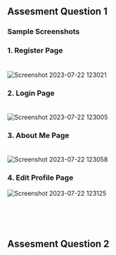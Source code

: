 ## Assesment Question 1 
### Sample Screenshots

### 1. Register Page <br><br>
![Screenshot 2023-07-22 123021](https://github.com/kishwanth21/Intern-Assesment-/assets/121415244/27445e60-210b-4fc9-aacc-9b2eb40144e8)

### 2. Login Page <br><br>
![Screenshot 2023-07-22 123005](https://github.com/kishwanth21/Intern-Assesment-/assets/121415244/6e1e5e22-d892-4cc0-988e-c43fbe0383ee)

### 3. About Me Page <br><br>
![Screenshot 2023-07-22 123058](https://github.com/kishwanth21/Intern-Assesment-/assets/121415244/4d99e88f-049c-4e92-82f1-9b8ed23e868b)

### 4. Edit Profile Page
![Screenshot 2023-07-22 123125](https://github.com/kishwanth21/Intern-Assesment-/assets/121415244/5fbd942e-4d4b-40a6-92dd-ddeb5db45a16)

<br><br><br>

## Assesment Question 2
